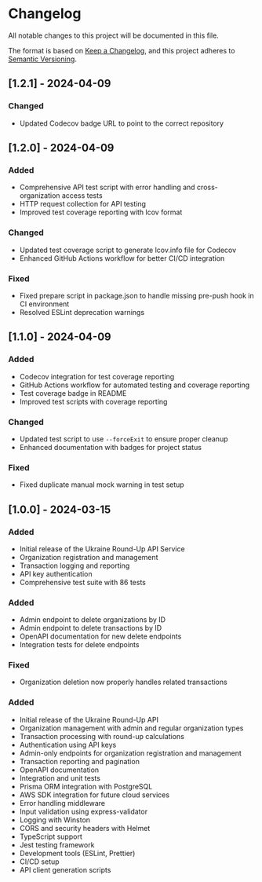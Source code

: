 # Changelog

All notable changes to this project will be documented in this file.

The format is based on [Keep a Changelog](https://keepachangelog.com/en/1.0.0/),
and this project adheres to [Semantic Versioning](https://semver.org/spec/v2.0.0.html).

## [1.2.1] - 2024-04-09

### Changed
- Updated Codecov badge URL to point to the correct repository

## [1.2.0] - 2024-04-09

### Added
- Comprehensive API test script with error handling and cross-organization access tests
- HTTP request collection for API testing
- Improved test coverage reporting with lcov format

### Changed
- Updated test coverage script to generate lcov.info file for Codecov
- Enhanced GitHub Actions workflow for better CI/CD integration

### Fixed
- Fixed prepare script in package.json to handle missing pre-push hook in CI environment
- Resolved ESLint deprecation warnings

## [1.1.0] - 2024-04-09

### Added
- Codecov integration for test coverage reporting
- GitHub Actions workflow for automated testing and coverage reporting
- Test coverage badge in README
- Improved test scripts with coverage reporting

### Changed
- Updated test script to use `--forceExit` to ensure proper cleanup
- Enhanced documentation with badges for project status

### Fixed
- Fixed duplicate manual mock warning in test setup

## [1.0.0] - 2024-03-15

### Added
- Initial release of the Ukraine Round-Up API Service
- Organization registration and management
- Transaction logging and reporting
- API key authentication
- Comprehensive test suite with 86 tests

### Added
- Admin endpoint to delete organizations by ID
- Admin endpoint to delete transactions by ID
- OpenAPI documentation for new delete endpoints
- Integration tests for delete endpoints

### Fixed
- Organization deletion now properly handles related transactions

### Added
- Initial release of the Ukraine Round-Up API
- Organization management with admin and regular organization types
- Transaction processing with round-up calculations
- Authentication using API keys
- Admin-only endpoints for organization registration and management
- Transaction reporting and pagination
- OpenAPI documentation
- Integration and unit tests
- Prisma ORM integration with PostgreSQL
- AWS SDK integration for future cloud services
- Error handling middleware
- Input validation using express-validator
- Logging with Winston
- CORS and security headers with Helmet
- TypeScript support
- Jest testing framework
- Development tools (ESLint, Prettier)
- CI/CD setup
- API client generation scripts 